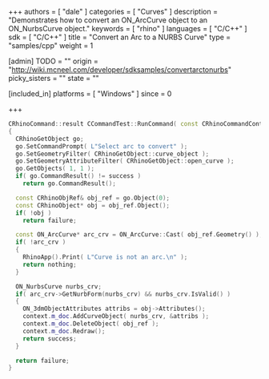 +++
authors = [ "dale" ]
categories = [ "Curves" ]
description = "Demonstrates how to convert an ON_ArcCurve object to an ON_NurbsCurve object."
keywords = [ "rhino" ]
languages = [ "C/C++" ]
sdk = [ "C/C++" ]
title = "Convert an Arc to a NURBS Curve"
type = "samples/cpp"
weight = 1

[admin]
TODO = ""
origin = "http://wiki.mcneel.com/developer/sdksamples/convertarctonurbs"
picky_sisters = ""
state = ""

[included_in]
platforms = [ "Windows" ]
since = 0

+++

```cpp
CRhinoCommand::result CCommandTest::RunCommand( const CRhinoCommandContext& context )
{
  CRhinoGetObject go;
  go.SetCommandPrompt( L"Select arc to convert" );
  go.SetGeometryFilter( CRhinoGetObject::curve_object );
  go.SetGeometryAttributeFilter( CRhinoGetObject::open_curve );
  go.GetObjects( 1, 1 );
  if( go.CommandResult() != success )
    return go.CommandResult();

  const CRhinoObjRef& obj_ref = go.Object(0);
  const CRhinoObject* obj = obj_ref.Object();
  if( !obj )
    return failure;

  const ON_ArcCurve* arc_crv = ON_ArcCurve::Cast( obj_ref.Geometry() );
  if( !arc_crv )
  {
    RhinoApp().Print( L"Curve is not an arc.\n" );
    return nothing;
  }

  ON_NurbsCurve nurbs_crv;
  if( arc_crv->GetNurbForm(nurbs_crv) && nurbs_crv.IsValid() )
  {
    ON_3dmObjectAttributes attribs = obj->Attributes();
    context.m_doc.AddCurveObject( nurbs_crv, &attribs );
    context.m_doc.DeleteObject( obj_ref );
    context.m_doc.Redraw();
    return success;
  }

  return failure;
}
```

